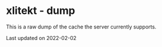 # xlitekt - dump

This is a raw dump of the cache the server currently supports. 

Last updated on 2022-02-02